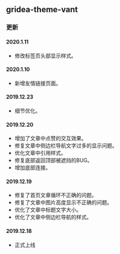 ## gridea-theme-vant

### 更新

#### 2020.1.11
- 修改标签页头部显示样式。

#### 2020.1.10
- 新增友情链接页面。

#### 2019.12.23
- 细节优化。

#### 2019.12.20
- 增加了文章中点赞的交互效果。
- 修复文章中侧边栏导航文字过多的显示问题。
- 优化文章中引用样式。
- 修复底部返回顶部被遮挡的BUG。
- 增加底部连接。

#### 2019.12.19
- 修复了首页文章循环不正确的问题。
- 修复了文章中图片高度显示不正确的问题。
- 优化了文章中标题文字大小。
- 优化了文章中侧边栏导航的样式。


#### 2019.12.18
- 正式上线